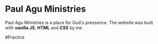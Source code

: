 # Paul Agu Ministries

Paul Agu Ministries is a place for God's pressence.
The website was built with __vanilla JS__, __HTML__ and __CSS__ by me

#Practice
